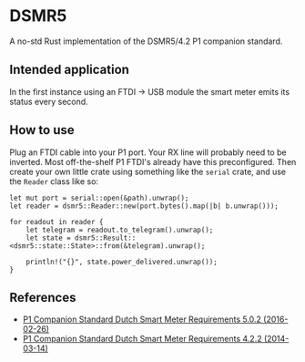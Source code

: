 # DSMR5
A no-std Rust implementation of the DSMR5/4.2 P1 companion standard.

## Intended application
In the first instance using an FTDI -> USB module the smart meter emits its status every second.

## How to use
Plug an FTDI cable into your P1 port. Your RX line will probably need to be inverted. Most off-the-shelf P1 FTDI's already have this preconfigured.
Then create your own little crate using something like the `serial` crate, and use the `Reader` class like so:

```
let mut port = serial::open(&path).unwrap();
let reader = dsmr5::Reader::new(port.bytes().map(|b| b.unwrap()));

for readout in reader {
    let telegram = readout.to_telegram().unwrap();
    let state = dsmr5::Result::<dsmr5::state::State>::from(&telegram).unwrap();

    println!("{}", state.power_delivered.unwrap());
}
```

## References
* [P1 Companion Standard Dutch Smart Meter Requirements 5.0.2 (2016-02-26)](https://www.netbeheernederland.nl/_upload/Files/Slimme_meter_15_a727fce1f1.pdf)
* [P1 Companion Standard Dutch Smart Meter Requirements 4.2.2 (2014-03-14)](https://www.netbeheernederland.nl/_upload/Files/Slimme_meter_15_32ffe3cc38.pdf)
